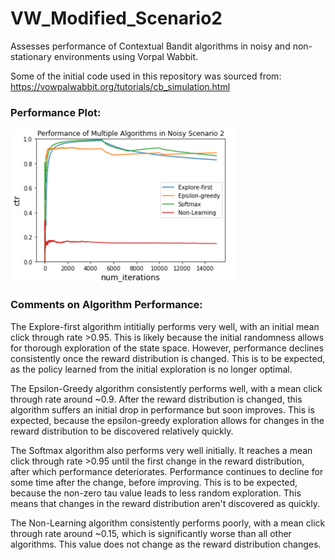 # VW_Modified_Scenario2

Assesses performance of Contextual Bandit algorithms in noisy and non-stationary environments using Vorpal Wabbit. 

Some of the initial code used in this repository was sourced from: https://vowpalwabbit.org/tutorials/cb_simulation.html

### Performance Plot:

<img src="https://github.com/dhruv-sirohi/VW_Modified_Scenario2/blob/main/Algorithm_Performance.png" width="361" height="245" />

### Comments on Algorithm Performance:

The Explore-first algorithm intitially performs very well, with an initial mean click through rate >0.95. This is likely because the initial randomness allows for thorough exploration of the state space. However, performance declines consistently once the reward distribution is changed. This is to be expected, as the policy learned from the initial exploration is no longer optimal.

The Epsilon-Greedy algorithm consistently performs well, with a mean click through rate around ~0.9. After the reward distribution is changed, this algorithm suffers an initial drop in performance but soon improves. This is expected, because the epsilon-greedy exploration allows for changes in the reward distribution to be discovered relatively quickly.

The Softmax algorithm also performs very well initially. It reaches a mean click through rate >0.95 until the first change in the reward distribution, after which performance deteriorates. Performance continues to decline for some time after the change, before improving. This is to be expected, because the non-zero tau value leads to less random exploration. This means that changes in the reward distribution aren't discovered as quickly.

The Non-Learning algorithm consistently performs poorly, with a mean click through rate around ~0.15, which is significantly worse than all other algorithms. This value does not change as the reward distribution changes.
